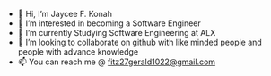 - 👋 Hi, I’m Jaycee F. Konah 
- 👀 I’m interested in becoming a Software Engineer
- 🌱 I’m currently Studying Software Engineering  at ALX 
- 💞️ I’m looking to collaborate on github with like minded people and people with advance knowledge
- 📫 You can reach me @ fitz27gerald1022@gmail.com

<!---
Koolrisk/Koolrisk is a ✨ special ✨ repository because its `README.md` (this file) appears on your GitHub profile.
You can click the Preview link to take a look at your changes.
--->
